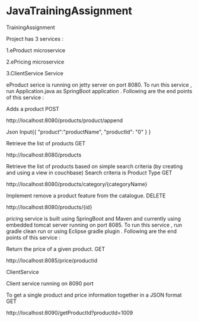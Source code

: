 # JavaTrainingAssignment
TrainingAssignment

Project has 3 services :

1.eProduct microservice

2.ePricing microservice

3.ClientService Service

eProduct serice is running on jetty server on port 8080. To run this service , run Application.java as SpringBoot application . Following are the end points of this service :

Adds a product 
POST

http://localhost:8080/products/product/append

Json Input{{ "product":"productName", "productId": "0" } }

Retrieve the list of products
GET

http://localhost:8080/products

Retrieve the list of products based on simple search criteria (by creating and using a view in couchbase) Search criteria is Product Type
GET

http://localhost:8080/products/category/{categoryName}


Implement remove a product feature from the catalogue.
DELETE

http://localhost:8080/products/{id}

pricing service is built using SpringBoot and Maven and currently using embedded tomcat server running on port 8085. To run this service , run gradle clean run or using Eclipse gradle plugin . Following are the end points of this service :

Return the price of a given product.
GET

http://localhost:8085/price/productid

ClientService 

Client service running on 8090 port

To get a single product and price information together in a JSON format
GET

http://localhost:8090/getProductId?productId=1009

